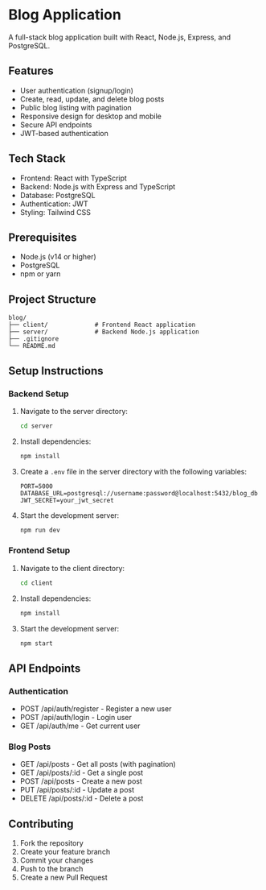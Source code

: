 # Blog Application

A full-stack blog application built with React, Node.js, Express, and PostgreSQL.

## Features

- User authentication (signup/login)
- Create, read, update, and delete blog posts
- Public blog listing with pagination
- Responsive design for desktop and mobile
- Secure API endpoints
- JWT-based authentication

## Tech Stack

- Frontend: React with TypeScript
- Backend: Node.js with Express and TypeScript
- Database: PostgreSQL
- Authentication: JWT
- Styling: Tailwind CSS

## Prerequisites

- Node.js (v14 or higher)
- PostgreSQL
- npm or yarn

## Project Structure

```
blog/
├── client/             # Frontend React application
├── server/             # Backend Node.js application
├── .gitignore
└── README.md
```

## Setup Instructions

### Backend Setup

1. Navigate to the server directory:
   ```bash
   cd server
   ```

2. Install dependencies:
   ```bash
   npm install
   ```

3. Create a `.env` file in the server directory with the following variables:
   ```
   PORT=5000
   DATABASE_URL=postgresql://username:password@localhost:5432/blog_db
   JWT_SECRET=your_jwt_secret
   ```

4. Start the development server:
   ```bash
   npm run dev
   ```

### Frontend Setup

1. Navigate to the client directory:
   ```bash
   cd client
   ```

2. Install dependencies:
   ```bash
   npm install
   ```

3. Start the development server:
   ```bash
   npm start
   ```

## API Endpoints

### Authentication
- POST /api/auth/register - Register a new user
- POST /api/auth/login - Login user
- GET /api/auth/me - Get current user

### Blog Posts
- GET /api/posts - Get all posts (with pagination)
- GET /api/posts/:id - Get a single post
- POST /api/posts - Create a new post
- PUT /api/posts/:id - Update a post
- DELETE /api/posts/:id - Delete a post

## Contributing

1. Fork the repository
2. Create your feature branch
3. Commit your changes
4. Push to the branch
5. Create a new Pull Request 